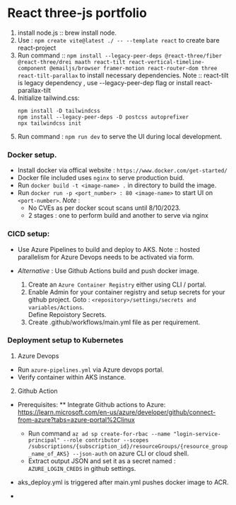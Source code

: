 # React three-js portfolio

1. install node.js :: brew install node.
2. Use : `npm create vite@latest ./ -- --template react` to create bare react-project
3. Run command :: `npm install --legacy-peer-deps @react-three/fiber @react-three/drei maath react-tilt react-vertical-timeline-component @emailjs/browser framer-motion react-router-dom three react-tilt-parallax` to install necessary dependencies.
        Note :: react-tilt is legacy dependency , use --legacy-peer-dep flag or install react-parallax-tilt
4. Initialize tailwind.css:
    ```
    npm install -D tailwindcss
    npm install --legacy-peer-deps -D postcss autoprefixer
    npx tailwindcss init
    ```
5. Run command : `npm run dev` to serve the UI during local development.

### Docker setup.

- Install docker via offical website : `https://www.docker.com/get-started/`
- Docker file included uses `nginx` to serve production buid.
- Run `docker build -t <image-name> .` in directory to build the image.
- Run `docker run -p <port_number> : 80 <image-name>` to start UI on `<port-number>`.
*Note* : 
    - No CVEs as per docker scout scans until 8/10/2023.
    - 2 stages : one to perform build and another to serve via nginx

### CICD setup:

- Use Azure Pipelines to build and deploy to AKS.
Note :: hosted parallelism for Azure Devops needs to be activated via form.

- *Alternative* : Use Github Actions build and push docker image.
    1. Create an `Azure Container Registry` either using CLI / portal.
    2. Enable Admin for your container registry and setup secrets for your github project.
       Goto : `<repository>/settings/secrets and variables/Actions`.  
       Define Repoistory Secrets.
    3. Create .github/workflows/main.yml file as per requirement.

### Deployment setup to Kubernetes

1. Azure Devops
 - Run `azure-pipelines.yml` via Azure devops portal.
 - Verify container within AKS instance.

2. Github Action
 - Prerequisites:
    ** Integrate Github actions to Azure: https://learn.microsoft.com/en-us/azure/developer/github/connect-from-azure?tabs=azure-portal%2Clinux

    - Run command `az ad sp create-for-rbac --name "login-service-principal" --role contributor --scopes /subscriptions/{subscription_id}/resourceGroups/{resource_group_name_of_AKS} --json-auth` on azure CLI or cloud shell.
    - Extract output JSON and set it as a secret named : `AZURE_LOGIN_CREDS` in github settings.
 - aks_deploy.yml is triggered after main.yml pushes docker image to ACR.
 - 



